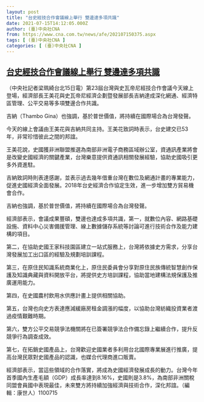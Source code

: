 ```yaml
---
layout: post
title: "台史經技合作會議線上舉行 雙邊達多項共識"
date: 2021-07-15T14:12:05.000Z
author: (臺)中央社CNA
from: https://www.cna.com.tw/news/afe/202107150375.aspx
tags: [ (臺)中央社CNA ]
categories: [ (臺)中央社CNA ]
---
```

<!--1626358325000-->
[台史經技合作會議線上舉行 雙邊達多項共識](https://www.cna.com.tw/news/afe/202107150375.aspx)
------

<div>
<div></div><div class="paragraph"><p>（中央社記者梁珮綺台北15日電）第23屆台灣與史瓦帝尼經技合作會議今天線上登場，經濟部長王美花與史瓦帝尼經濟企劃暨發展部長吉納達成深化網通、經濟特區管理、公平交易等多項雙邊合作共識。</p><p>吉納（Thambo Gina）也強調，基於普世價值，將持續在國際場合為台灣發聲。</p><p>今天的線上會議由王美花與吉納共同主持。王美花致詞時表示，台史建交已53年，非常珍惜彼此之間的邦誼。</p><p>王美花說，史國獲非洲聯盟推選為南部非洲電子商務區域辦公室，資通訊產業將會是改變史國經濟的關鍵產業，台灣樂意提供資通訊相關發展經驗，協助史國吸引更多外資進駐。</p><p>吉納致詞時則表達感謝，並表示過去幾年借重台灣在數位及網通計畫的專業能力，促進史國經濟全面發展。2018年台史經濟合作協定生效，進一步增加雙方貿易機會合作。</p><p>吉納也強調，基於普世價值，將持續在國際場合為台灣發聲。</p><p>經濟部表示，會議成果豐碩，雙邊也達成多項共識，第一，就數位內容、網路基礎設施、資料中心災害備援管理、線上數據儲存系統等討論可進行技術合作及能力建構的項目。</p><p>第二，在協助史國王家科技園區建立一站式服務上，台灣將依據史方需求，分享台灣發展加工出口區的經驗及規劃培訓課程。</p><p>第三，在原住民知識系統商業化上，原住民委員會分享對原住民族傳統智慧創作保護及知識典藏與資料開放平台，將提供史方培訓課程，協助當地建構法規保護及推廣運用能力。</p><p>第四，在史國農村飲用水供應計畫上提供相關協助。</p><p>第五，台灣也向史方表達應減緩廠房租金調漲的幅度，以協助台灣紡織投資業者渡過疫情艱難時期。</p><p>第六，雙方公平交易競爭法機關將在已簽署競爭法合作備忘錄上繼續合作，提升反競爭行為調查成效。</p><p>第七，在拓銷史國產品上，台灣歡迎史國業者多利用台北國際專業展進行推廣，提高台灣民眾對史國產品的認識，也媒合代理商進口販賣。</p><p>經濟部表示，當這些領域的合作落實，將成為史國經濟發展成長的動力。台灣今年首季國內生產毛額（GDP）成長率達到8.16%，史國則是3.8%，為南部非洲關稅同盟會員國中表現最佳，未來雙方將持續加強經濟與技術合作，深化邦誼。（編輯：康世人）1100715</p></div>
</div>
